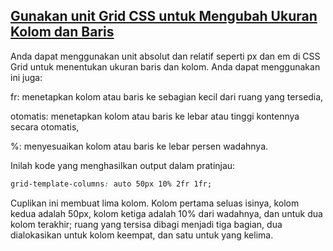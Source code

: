 ## [Gunakan unit Grid CSS untuk Mengubah Ukuran Kolom dan Baris](https://learn.freecodecamp.org/responsive-web-design/css-grid/use-css-grid-units-to-change-the-size-of-columns-and-rows)

Anda dapat menggunakan unit absolut dan relatif seperti px dan em di CSS Grid untuk menentukan ukuran baris dan kolom. Anda dapat menggunakan ini juga:



fr: menetapkan kolom atau baris ke sebagian kecil dari ruang yang tersedia,



otomatis: menetapkan kolom atau baris ke lebar atau tinggi kontennya secara otomatis,



%: menyesuaikan kolom atau baris ke lebar persen wadahnya.



Inilah kode yang menghasilkan output dalam pratinjau:



```css
grid-template-columns: auto 50px 10% 2fr 1fr;
```

Cuplikan ini membuat lima kolom. Kolom pertama seluas isinya, kolom kedua adalah 50px, kolom ketiga adalah 10% dari wadahnya, dan untuk dua kolom terakhir; ruang yang tersisa dibagi menjadi tiga bagian, dua dialokasikan untuk kolom keempat, dan satu untuk yang kelima.

